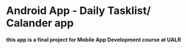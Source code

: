 # Android App - Daily Tasklist/ Calander app
#### this app is a final project for Mobile App Development course at UALR
